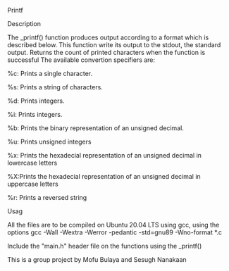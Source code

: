 Printf

Description

The _printf() function produces output according to a format which is described below. This function write its output to the stdout, the standard output. Returns the count of printed characters when the function is successful The available convertion specifiers are:



%c: Prints a single character.

%s: Prints a string of characters.

%d: Prints integers.

%i: Prints integers.

%b: Prints the binary representation of an unsigned decimal.

%u: Prints unsigned integers

%x: Prints the hexadecial representation of an unsigned decimal in lowercase letters

%X:Prints the hexadecial representation of an unsigned decimal in uppercase letters

%r: Prints a reversed string

Usag

All the files are to be compiled on Ubuntu 20.04 LTS using gcc, using the options  gcc -Wall -Wextra -Werror -pedantic -std=gnu89 -Wno-format *.c

Include the "main.h" header file on the functions using the _printf()

This is a group project by Mofu Bulaya and Sesugh Nanakaan
